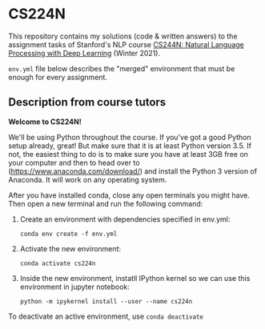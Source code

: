 # CS224N

This repository contains my solutions (code & written answers) to the
assignment tasks of Stanford's NLP course
[CS244N: Natural Language Processing with Deep Learning](
  http://web.stanford.edu/class/cs224n/
) (Winter 2021).

`env.yml` file below describes the "merged" environment that must be enough
for every assignment.

## Description from course tutors

**Welcome to CS224N!**

We'll be using Python throughout the course. If you've got a good Python setup
already, great! But make sure that it is at least Python version 3.5. If not,
the easiest thing to do is to make sure you have at least 3GB free on your
computer and then to head over to (https://www.anaconda.com/download/) and
install the Python 3 version of Anaconda. It will work on any operating system.

After you have installed conda, close any open terminals you might have.
Then open a new terminal and run the following command:

1. Create an environment with dependencies specified in env.yml:
    
    ```conda env create -f env.yml```

2. Activate the new environment:

    ```conda activate cs224n```
    
3. Inside the new environment, instatll IPython kernel so we can use this
environment in jupyter notebook: 
    
    ```python -m ipykernel install --user --name cs224n```

To deactivate an active environment, use `conda deactivate`
